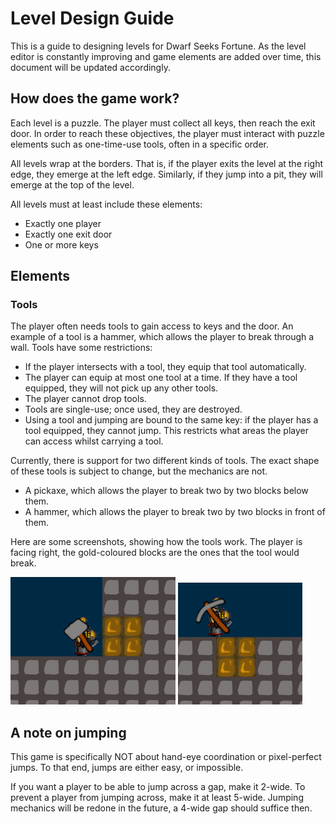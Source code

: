 # Level Design Guide
This is a guide to designing levels for Dwarf Seeks Fortune. As the level editor is constantly improving and game elements are added over time, this document will be updated accordingly.

## How does the game work?
Each level is a puzzle. The player must collect all keys, then reach the exit door. In order to reach these objectives, the player must interact with puzzle elements such as one-time-use tools, often in a specific order.

All levels wrap at the borders. That is, if the player exits the level at the right edge, they emerge at the left edge. Similarly, if they jump into a pit, they will emerge at the top of the level.

All levels must at least include these elements: 

- Exactly one player
- Exactly one exit door
- One or more keys

## Elements

### Tools
The player often needs tools to gain access to keys and the door. An example of a tool is a hammer, which allows the player to break through a wall. Tools have some restrictions:
- If the player intersects with a tool, they equip that tool automatically. 
- The player can equip at most one tool at a time. If they have a tool equipped, they will not pick up any other tools.
- The player cannot drop tools.
- Tools are single-use; once used, they are destroyed.
- Using a tool and jumping are bound to the same key: if the player has a tool equipped, they cannot jump. This restricts what areas the player can access whilst carrying a tool.

Currently, there is support for two different kinds of tools. The exact shape of these tools is subject to change, but the mechanics are not.
- A pickaxe, which allows the player to break two by two blocks below them.
- A hammer, which allows the player to break two by two blocks in front of them.

Here are some screenshots, showing how the tools work. The player is facing right, the gold-coloured blocks are the ones that the tool would break.

![Screenshot](demonstrate_hammer_use.png)
![Screenshot](demonstrate_pick_use.png)

## A note on jumping
This game is specifically NOT about hand-eye coordination or pixel-perfect jumps. To that end, jumps are either easy, or impossible.

If you want a player to be able to jump across a gap, make it 2-wide. To prevent a player from jumping across, make it at least 5-wide. Jumping mechanics will be redone in the future, a 4-wide gap should suffice then.